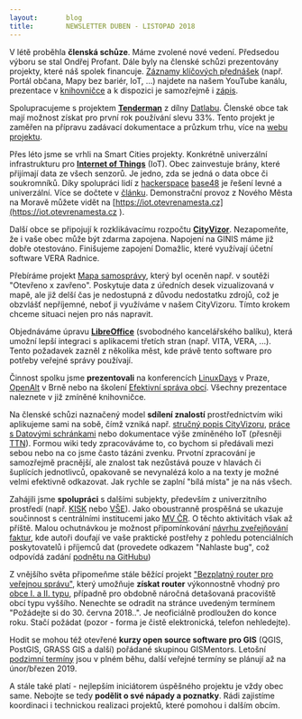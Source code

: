 ```yaml
---
layout:       blog
title:        NEWSLETTER DUBEN - LISTOPAD 2018
---
```


V létě proběhla **členská schůze**. Máme zvolené nové vedení. Předsedou výboru se stal Ondřej Profant. Dále byly na členské schůzi prezentovány projekty, které náš spolek financuje. [Záznamy klíčových přednášek](https://youtu.be/AEMxMOToVdc ) (např. Portál občana, Mapy bez bariér, IoT, ...) najdete na našem YouTube kanálu, prezentace v [knihovničce](https://gitlab.com/otevrenamesta/documents/tree/master/knihovnicka ) a k dispozici je samozřejmě i [zápis](https://gitlab.com/otevrenamesta/documents/blob/master/schuze/2018_06_28/zapis_2018_06_28.pdf ).

 <!--more-->

Spolupracujeme s projektem [**Tenderman**](https://www.youtube.com/watch?v=AEMxMOToVdc&t=9260s ) z dílny [Datlabu](http://www.datlab.cz/ ). Členské obce tak mají možnost získat pro první rok používání slevu 33%. Tento projekt je zaměřen na  přípravu zadávací dokumentace a průzkum trhu, více na [webu projektu](https://tenderman.cz ).

Přes léto jsme se vrhli na Smart Cities projekty. Konkrétně univerzální infrastrukturu pro [**Internet of Things**](https://cs.wikipedia.org/wiki/Internet_v%C4%9Bc%C3%AD ) (IoT). Obec zainvestuje brány, které přijímají data ze všech senzorů. Je jedno, zda se jedná o data obce či soukromníků. Díky spolupráci lidí z [hackerspace](https://cs.wikipedia.org/wiki/Hackerspace) [base48](http://base48.cz/ ) je řešení levné a univerzální. Více se dočtete v [článku](https://www.otevrenamesta.cz/nmnm_otevrelo_brany_do_IoT.html ). Demonstrační provoz z Nového Města na Moravě můžete vidět na [https://iot.otevrenamesta.cz](https://iot.otevrenamesta.cz ).

Další obce se připojují k rozklikávacímu rozpočtu [**CityVizor**](http://cityvizor.cz/ ). Nezapomeňte, že i vaše obec může být zdarma zapojena. Napojení na GINIS máme již dobře otestováno. Finišujeme zapojení Domažlic, které využívají účetní software VERA Radnice.

Přebíráme projekt [Mapa samosprávy](https://www.mapasamospravy.cz ), který byl oceněn např. v soutěži "Otevřeno x zavřeno". Poskytuje data z úředních desek vizualizovaná v mapě, ale již delší čas je nedostupná z důvodu nedostatku zdrojů, což je obzvlášť nepříjemné, neboť ji využíváme v našem CityVizoru. Tímto krokem chceme situaci nejen pro nás napravit.

Objednáváme úpravu [**LibreOffice**](https://cs.wikipedia.org/wiki/LibreOffice ) (svobodného kancelářského balíku), která umožní lepší integraci s aplikacemi třetích stran (např. VITA, VERA, ...). Tento požadavek zazněl z několika měst, kde právě tento software pro potřeby veřejné správy používají.

Činnost spolku jsme **prezentovali** na konferencích [LinuxDays](https://www.linuxdays.cz/2018/ ) v Praze, [OpenAlt](https://www.openalt.cz/2018/ ) v Brně nebo na školení [Efektivní správa obcí](http://www.smocr.cz/cz/nase-projekty/efektivni-sprava-obci/aktuality/projekt-eso-startuje-svaz-mest-a-obci-cr-skoli-prvni-zastupitele-a-uredniky.aspx ). Všechny prezentace naleznete v již zmíněné knihovničce.

Na členské schůzi naznačený model **sdílení znalostí** prostřednictvím wiki aplikujeme sami na sobě, čímž vzniká např. [stručný popis CityVizoru](https://cs.wikiversity.org/wiki/VS/P%C3%ADskovi%C5%A1t%C4%9B/CityVizor_prakticky ), [práce s Datovými schránkami](https://cs.wikiversity.org/wiki/Datov%C3%A1_schr%C3%A1nka_prakticky ) nebo dokumentace výše zmíněného IoT (přesněji [TTN](https://cs.wikiversity.org/wiki/The_Things_Network_prakticky )). Formou wiki tedy zpracováváme to, co bychom si předávali mezi sebou nebo na co jsme často tázáni zvenku. Prvotní zpracování je samozřejmě pracnější, ale znalost tak nezůstává pouze v hlavách či šuplících jednotlivců, opakovaně se nevynalézá kolo a na texty je možné velmi efektivně odkazovat. Jak rychle se zaplní "bílá místa" je na nás všech.

Zahájili jsme **spolupráci** s dalšími subjekty, především z univerzitního prostředí (např. [KISK](http://kisk.phil.muni.cz/cs ) nebo [VŠE](https://www.vse.cz/ )). Jako oboustranně prospěšná se ukazuje součinnost s centrálními institucemi jako [MV ČR](https://cs.wikipedia.org/wiki/Ministerstvo_vnitra_%C4%8Cesk%C3%A9_republiky ). O těchto aktivitách však až příště. Malou ochutnávkou je možnost připomínkování [návrhu zveřejňování faktur](https://data.gov.cz/otev%C5%99en%C3%A9-form%C3%A1ln%C3%AD-normy/faktury/draft/ ), kde autoři doufají ve vaše praktické postřehy z pohledu potenciálních poskytovatelů i příjemců dat (provedete odkazem "Nahlaste bug", což odpovídá zadání [podnětu na  GitHubu](https://cs.wikiversity.org/wiki/GitHub_prakticky#Zad%C3%A1n%C3%AD_podn%C4%9Btu ))

Z vnějšího světa připomeňme stále běžící projekt ["Bezplatný router pro veřejnou správu"](https://gov.turris.cz/# ), který umožňuje **získat router** výkonnostně vhodný pro [obce I. a II. typu](http://www.rokvobci.cz/zpravy-redaktoru/detail/692-rozdeleni-obci-dle-rozsahu-prenesene--pusobnosti/ ), případně pro obdobně náročná detašovaná pracoviště obcí typu vyššího. Nenechte se odradit na stránce uvedeným termínem "Požádejte si do 30. června 2018..". Je neoficiálně prodloužen do konce roku. Stačí požádat (pozor - forma je čistě elektronická, telefon nehledejte).

Hodit se mohou též otevřené **kurzy open source software pro GIS** (QGIS, PostGIS, GRASS GIS a další) pořádané skupinou GISMentors. Letošní [podzimní termíny](https://kurzy.gismentors.cz/ ) jsou v plném běhu, další veřejné termíny se plánují až na únor/březen 2019.

A stále také platí - nejlepším iniciátorem úspěšného projektu je vždy obec same. Nebojte se tedy **podělit o své nápady a poznatky**. Rádi zajistíme koordinaci i technickou realizaci projektů, které pomohou i dalším obcím.